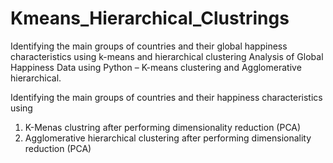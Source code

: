 # Kmeans_Hierarchical_Clustrings
Identifying the main groups of countries and their global happiness characteristics using k-means and hierarchical clustering
Analysis of Global Happiness Data using Python – K-means clustering and Agglomerative hierarchical.

Identifying the main groups of countries and their happiness characteristics using
1. K-Menas clustring after performing dimensionality reduction (PCA)
2.	Agglomerative hierarchical clustering after performing dimensionality reduction (PCA)
